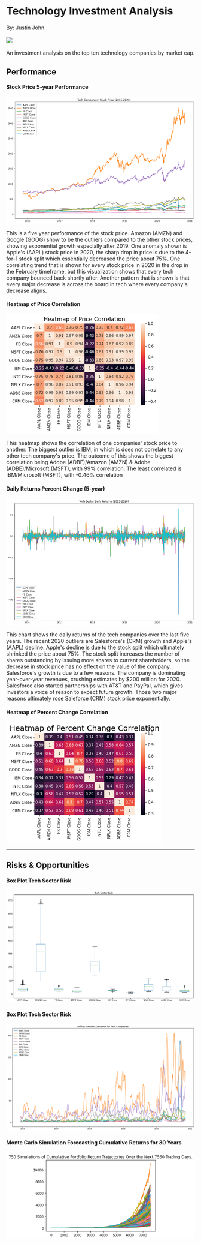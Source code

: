 # Technology Investment Analysis 

By: Justin John

<img src='https://cdn1.expresscomputer.in/wp-content/uploads/2018/12/06112143/Digitisation.jpg' width='600'><sup><sup>

An investment analysis on the top ten technology companies by market cap.

## Performance


#### Stock Price 5-year Performance
![stock price line chart](Resources/stock_price_line_chart.png)<sup><sup>

   This is a five year performance of the stock price. Amazon (AMZN) and Google (GOOG) show to be the outliers compared to the other stock prices, showing exponential growth especially after 2019. One anomaly shown is Apple's (AAPL) stock price in 2020, the sharp drop in price is due to the 4-for-1 stock split which essentially decreased the price about 75%. One correlating trend that is shown for every stock price in 2020 in the drop in the February timeframe, but this visualization shows that every tech company bounced back shortly after. Another pattern that is shown is that every major decrease is across the board in tech where every company's decrease aligns.  

 
#### Heatmap of Price Correlation
![heatmap of price correlation](Resources/heatmap_price_correlation.png)<sup><sup>

This heatmap shows the correlation of one companies' stock price to another. The biggest outlier is IBM, in which is does not correlate to any other tech company's price. The outcome of this shows the biggest correlation being Adobe (ADBE)/Amazon (AMZN) & Adobe (ADBE)/Microsoft (MSFT), with 99% correlation. The least correlated is IBM/Microsoft (MSFT), with -0.46% correlation

  
#### Daily Returns Percent Change (5-year)
![daily returns](Resources/daily_returns.png)<sup><sup>

This chart shows the daily returns of the tech companies over the last five years. The recent 2020 outliers are Salesforce's (CRM) growth and Apple's (AAPL) decline. Apple's decline is due to the stock split which ultimately shrinked the price about 75%. The stock split increases the number of shares outstanding by issuing more shares to current shareholders, so the decrease in stock price has no effect on the value of the company. Salesforce's growth is due to a few reasons. The company is dominating year-over-year revenues, crushing estimates by $200 million for 2020. Salesforce also started partnerships with AT&T and PayPal, which gives investors a voice of reason to expect future growth. Those two major reasons ultimately rose Saleforce (CRM) stock price exponentially. 


#### Heatmap of Percent Change Correlation
![heatmap of pct change correlation](Resources/heatmap_pct_change.png)<sup><sup>
  
  
--------------------  
## Risks & Opportunities



#### Box Plot Tech Sector Risk
![Risk Box Plot](Resources/risk.png)<sup><sup>
  
 
  
#### Box Plot Tech Sector Risk
![Rolling Std Dev](Resources/rolling_std_dev.png)<sup><sup>
  

  
#### Monte Carlo Simulation Forecasting Cumulative Returns for 30 Years
![Monte Carlo Simulation](Resources/monte_carlo_simulation.png)<sup><sup>
  
